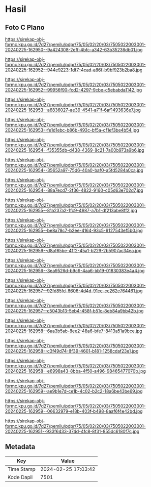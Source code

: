 # Hasil

## Foto C Plano

https://sirekap-obj-formc.kpu.go.id/7d27/pemilu/pdpr/75/05/02/20/03/7505022003001-20240225-162950--9a424308-2eff-4bfc-a342-63b35236db01.jpg

https://sirekap-obj-formc.kpu.go.id/7d27/pemilu/pdpr/75/05/02/20/03/7505022003001-20240225-162952--944e9223-1df7-4cad-a86f-b9bf923b2ba8.jpg

https://sirekap-obj-formc.kpu.go.id/7d27/pemilu/pdpr/75/05/02/20/03/7505022003001-20240225-162952--99956f90-fcd2-4297-9cbe-c5ebabda1142.jpg

https://sirekap-obj-formc.kpu.go.id/7d27/pemilu/pdpr/75/05/02/20/03/7505022003001-20240225-162953--a6836027-ae39-4541-a71f-6af1493636e7.jpg

https://sirekap-obj-formc.kpu.go.id/7d27/pemilu/pdpr/75/05/02/20/03/7505022003001-20240225-162953--fe1d1ebc-b86b-493c-bf5a-cf1ef3be4b54.jpg

https://sirekap-obj-formc.kpu.go.id/7d27/pemilu/pdpr/75/05/02/20/03/7505022003001-20240225-162954--f35355db-d438-4369-8c21-7a00b973a9b6.jpg

https://sirekap-obj-formc.kpu.go.id/7d27/pemilu/pdpr/75/05/02/20/03/7505022003001-20240225-162954--35652a97-75d6-40a0-baf0-a5fd5284a0ca.jpg

https://sirekap-obj-formc.kpu.go.id/7d27/pemilu/pdpr/75/05/02/20/03/7505022003001-20240225-162954--88a7ecd7-2f36-4822-9160-c05d63e702d7.jpg

https://sirekap-obj-formc.kpu.go.id/7d27/pemilu/pdpr/75/05/02/20/03/7505022003001-20240225-162955--81a237a2-1fc9-4987-a7b1-df213abe8ff2.jpg

https://sirekap-obj-formc.kpu.go.id/7d27/pemilu/pdpr/75/05/02/20/03/7505022003001-20240225-162955--be8a78c7-b2ee-4164-93c5-9127543ef5b0.jpg

https://sirekap-obj-formc.kpu.go.id/7d27/pemilu/pdpr/75/05/02/20/03/7505022003001-20240225-162956--d8af65be-41f2-45a1-b229-2b5907ac34ea.jpg

https://sirekap-obj-formc.kpu.go.id/7d27/pemilu/pdpr/75/05/02/20/03/7505022003001-20240225-162956--3ea9526d-b9c9-4aa6-bb19-01830383e4a4.jpg

https://sirekap-obj-formc.kpu.go.id/7d27/pemilu/pdpr/75/05/02/20/03/7505022003001-20240225-162957--92fd85fd-6606-4d4d-91ce-cc262e764461.jpg

https://sirekap-obj-formc.kpu.go.id/7d27/pemilu/pdpr/75/05/02/20/03/7505022003001-20240225-162957--c5043b13-5eb4-458f-b51c-8eb84a9bb42b.jpg

https://sirekap-obj-formc.kpu.go.id/7d27/pemilu/pdpr/75/05/02/20/03/7505022003001-20240225-162958--6aa3b5ab-8ee2-48a6-bfe7-8413a51a9bce.jpg

https://sirekap-obj-formc.kpu.go.id/7d27/pemilu/pdpr/75/05/02/20/03/7505022003001-20240225-162958--c3f49d74-8f39-4601-b181-1258cdaf23e1.jpg

https://sirekap-obj-formc.kpu.go.id/7d27/pemilu/pdpr/75/05/02/20/03/7505022003001-20240225-162958--e6998a43-8bba-4f50-a496-98465477070b.jpg

https://sirekap-obj-formc.kpu.go.id/7d27/pemilu/pdpr/75/05/02/20/03/7505022003001-20240225-162959--ae9b1e7d-ce1b-4c02-b2c2-18a6be43be69.jpg

https://sirekap-obj-formc.kpu.go.id/7d27/pemilu/pdpr/75/05/02/20/03/7505022003001-20240225-162959--06632979-e18b-403f-b498-8aaf6f4e42bd.jpg

https://sirekap-obj-formc.kpu.go.id/7d27/pemilu/pdpr/75/05/02/20/03/7505022003001-20240225-162951--933f6433-374d-4fc8-8f31-855dc6180f7c.jpg


## Metadata

| Key        | Value               |
| ---------- | ------------------- |
| Time Stamp | 2024-02-25 17:03:42 |
| Kode Dapil | 7501                |




